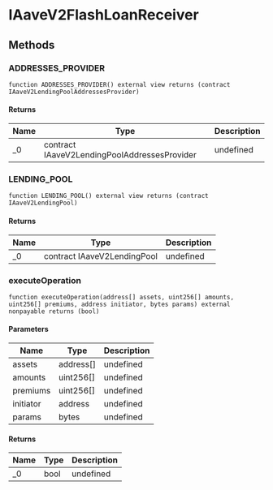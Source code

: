 # IAaveV2FlashLoanReceiver

## Methods

### ADDRESSES_PROVIDER

```solidity
function ADDRESSES_PROVIDER() external view returns (contract IAaveV2LendingPoolAddressesProvider)
```

#### Returns

| Name | Type                                         | Description |
| ---- | -------------------------------------------- | ----------- |
| \_0  | contract IAaveV2LendingPoolAddressesProvider | undefined   |

### LENDING_POOL

```solidity
function LENDING_POOL() external view returns (contract IAaveV2LendingPool)
```

#### Returns

| Name | Type                        | Description |
| ---- | --------------------------- | ----------- |
| \_0  | contract IAaveV2LendingPool | undefined   |

### executeOperation

```solidity
function executeOperation(address[] assets, uint256[] amounts, uint256[] premiums, address initiator, bytes params) external nonpayable returns (bool)
```

#### Parameters

| Name      | Type      | Description |
| --------- | --------- | ----------- |
| assets    | address[] | undefined   |
| amounts   | uint256[] | undefined   |
| premiums  | uint256[] | undefined   |
| initiator | address   | undefined   |
| params    | bytes     | undefined   |

#### Returns

| Name | Type | Description |
| ---- | ---- | ----------- |
| \_0  | bool | undefined   |
